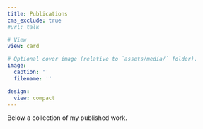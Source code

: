 ```yaml
---
title: Publications
cms_exclude: true
#url: talk

# View
view: card

# Optional cover image (relative to `assets/media/` folder).
image:
  caption: ''
  filename: ''

design:
  view: compact
---
```


Below a collection of my published work.